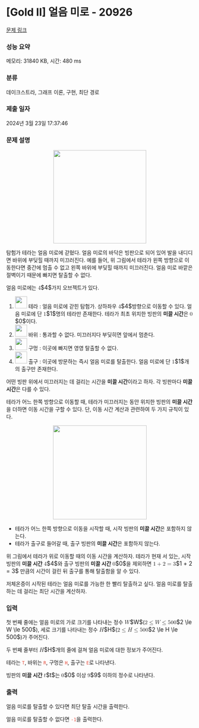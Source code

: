 # [Gold II] 얼음 미로 - 20926 

[문제 링크](https://www.acmicpc.net/problem/20926) 

### 성능 요약

메모리: 31840 KB, 시간: 480 ms

### 분류

데이크스트라, 그래프 이론, 구현, 최단 경로

### 제출 일자

2024년 3월 23일 17:37:46

### 문제 설명

<p style="text-align: center;"><img alt="" height="250px" src=""></p>

<p>탐험가 테라는 얼음 미로에 갇혔다. 얼음 미로의 바닥은 빙판으로 되어 있어 발을 내디디면 바위에 부딪힐 때까지 미끄러진다. 예를 들어, 위 그림에서 테라가 왼쪽 방향으로 이동한다면 중간에 멈출 수 없고 왼쪽 바위에 부딪힐 때까지 미끄러진다. 얼음 미로 바깥은 절벽이기 때문에 빠지면 탈출할 수 없다.</p>

<p>얼음 미로에는 <mjx-container class="MathJax" jax="CHTML" style="font-size: 109%; position: relative;"><mjx-math class="MJX-TEX" aria-hidden="true"><mjx-mn class="mjx-n"><mjx-c class="mjx-c34"></mjx-c></mjx-mn></mjx-math><mjx-assistive-mml unselectable="on" display="inline"><math xmlns="http://www.w3.org/1998/Math/MathML"><mn>4</mn></math></mjx-assistive-mml><span aria-hidden="true" class="no-mathjax mjx-copytext">$4$</span></mjx-container>가지 오브젝트가 있다.</p>

<ol>
	<li><img alt="" height="32px" src="">  테라 : 얼음 미로에 갇힌 탐험가. 상하좌우 <mjx-container class="MathJax" jax="CHTML" style="font-size: 109%; position: relative;"><mjx-math class="MJX-TEX" aria-hidden="true"><mjx-mn class="mjx-n"><mjx-c class="mjx-c34"></mjx-c></mjx-mn></mjx-math><mjx-assistive-mml unselectable="on" display="inline"><math xmlns="http://www.w3.org/1998/Math/MathML"><mn>4</mn></math></mjx-assistive-mml><span aria-hidden="true" class="no-mathjax mjx-copytext">$4$</span></mjx-container>방향으로 이동할 수 있다. 얼음 미로에 단 <mjx-container class="MathJax" jax="CHTML" style="font-size: 109%; position: relative;"><mjx-math class="MJX-TEX" aria-hidden="true"><mjx-mn class="mjx-n"><mjx-c class="mjx-c31"></mjx-c></mjx-mn></mjx-math><mjx-assistive-mml unselectable="on" display="inline"><math xmlns="http://www.w3.org/1998/Math/MathML"><mn>1</mn></math></mjx-assistive-mml><span aria-hidden="true" class="no-mathjax mjx-copytext">$1$</span></mjx-container>명의 테라만 존재한다. 테라가 최초 위치한 빙판의 <strong>미끌 시간</strong>은 <mjx-container class="MathJax" jax="CHTML" style="font-size: 109%; position: relative;"><mjx-math class="MJX-TEX" aria-hidden="true"><mjx-mn class="mjx-n"><mjx-c class="mjx-c30"></mjx-c></mjx-mn></mjx-math><mjx-assistive-mml unselectable="on" display="inline"><math xmlns="http://www.w3.org/1998/Math/MathML"><mn>0</mn></math></mjx-assistive-mml><span aria-hidden="true" class="no-mathjax mjx-copytext">$0$</span></mjx-container>이다.</li>
	<li><img alt="" height="32px" src="">  바위 : 통과할 수 없다. 미끄러지다 부딪히면 앞에서 멈춘다.</li>
	<li><img alt="" height="32px" src="">  구멍 : 이곳에 빠지면 영영 탈출할 수 없다.</li>
	<li><img alt="" height="32px" src="">  출구 : 이곳에 방문하는 즉시 얼음 미로를 탈출한다. 얼음 미로에 단 <mjx-container class="MathJax" jax="CHTML" style="font-size: 109%; position: relative;"><mjx-math class="MJX-TEX" aria-hidden="true"><mjx-mn class="mjx-n"><mjx-c class="mjx-c31"></mjx-c></mjx-mn></mjx-math><mjx-assistive-mml unselectable="on" display="inline"><math xmlns="http://www.w3.org/1998/Math/MathML"><mn>1</mn></math></mjx-assistive-mml><span aria-hidden="true" class="no-mathjax mjx-copytext">$1$</span></mjx-container>개의 출구만 존재한다.</li>
</ol>

<p>어떤 빙판 위에서 미끄러지는 데 걸리는 시간을 <strong>미끌 시간</strong>이라고 하자. 각 빙판마다 <strong>미끌 시간</strong>은 다를 수 있다.</p>

<p>테라가 어느 한쪽 방향으로 이동할 때, 테라가 미끄러지는 동안 위치한 빙판의 <strong>미끌 시간</strong>을 더하면 이동 시간을 구할 수 있다. 단, 이동 시간 계산과 관련하여 두 가지 규칙이 있다.</p>

<p style="text-align: center;"><img alt="" height="252px" src=""></p>

<ul>
	<li>테라가 어느 한쪽 방향으로 이동을 시작할 때, 시작 빙판의 <strong>미끌 시간</strong>은 포함하지 않는다.</li>
	<li>테라가 출구로 들어갈 때, 출구 빙판의 <strong>미끌 시간</strong>은 포함하지 않는다.</li>
</ul>

<p>위 그림에서 테라가 위로 이동할 때의 이동 시간을 계산하자. 테라가 현재 서 있는, 시작 빙판의 <strong>미끌 시간</strong> <mjx-container class="MathJax" jax="CHTML" style="font-size: 109%; position: relative;"><mjx-math class="MJX-TEX" aria-hidden="true"><mjx-mn class="mjx-n"><mjx-c class="mjx-c34"></mjx-c></mjx-mn></mjx-math><mjx-assistive-mml unselectable="on" display="inline"><math xmlns="http://www.w3.org/1998/Math/MathML"><mn>4</mn></math></mjx-assistive-mml><span aria-hidden="true" class="no-mathjax mjx-copytext">$4$</span></mjx-container>와 출구 빙판의 <strong>미끌 시간</strong> <mjx-container class="MathJax" jax="CHTML" style="font-size: 109%; position: relative;"><mjx-math class="MJX-TEX" aria-hidden="true"><mjx-mn class="mjx-n"><mjx-c class="mjx-c30"></mjx-c></mjx-mn></mjx-math><mjx-assistive-mml unselectable="on" display="inline"><math xmlns="http://www.w3.org/1998/Math/MathML"><mn>0</mn></math></mjx-assistive-mml><span aria-hidden="true" class="no-mathjax mjx-copytext">$0$</span></mjx-container>을 제외하면 <mjx-container class="MathJax" jax="CHTML" style="font-size: 109%; position: relative;"><mjx-math class="MJX-TEX" aria-hidden="true"><mjx-mn class="mjx-n"><mjx-c class="mjx-c31"></mjx-c></mjx-mn><mjx-mo class="mjx-n" space="3"><mjx-c class="mjx-c2B"></mjx-c></mjx-mo><mjx-mn class="mjx-n" space="3"><mjx-c class="mjx-c32"></mjx-c></mjx-mn><mjx-mo class="mjx-n" space="4"><mjx-c class="mjx-c3D"></mjx-c></mjx-mo><mjx-mn class="mjx-n" space="4"><mjx-c class="mjx-c33"></mjx-c></mjx-mn></mjx-math><mjx-assistive-mml unselectable="on" display="inline"><math xmlns="http://www.w3.org/1998/Math/MathML"><mn>1</mn><mo>+</mo><mn>2</mn><mo>=</mo><mn>3</mn></math></mjx-assistive-mml><span aria-hidden="true" class="no-mathjax mjx-copytext">$1 + 2 = 3$</span></mjx-container> 만큼의 시간이 걸린 뒤 출구를 통해 탈출함을 알 수 있다.</p>

<p>저체온증이 시작된 테라는 얼음 미로를 가능한 한 빨리 탈출하고 싶다. 얼음 미로를 탈출하는 데 걸리는 최단 시간을 계산하자.</p>

### 입력 

 <p>첫 번째 줄에는 얼음 미로의 가로 크기를 나타내는 정수 <mjx-container class="MathJax" jax="CHTML" style="font-size: 109%; position: relative;"><mjx-math class="MJX-TEX" aria-hidden="true"><mjx-mi class="mjx-i"><mjx-c class="mjx-c1D44A TEX-I"></mjx-c></mjx-mi></mjx-math><mjx-assistive-mml unselectable="on" display="inline"><math xmlns="http://www.w3.org/1998/Math/MathML"><mi>W</mi></math></mjx-assistive-mml><span aria-hidden="true" class="no-mathjax mjx-copytext">$W$</span></mjx-container>(<mjx-container class="MathJax" jax="CHTML" style="font-size: 109%; position: relative;"><mjx-math class="MJX-TEX" aria-hidden="true"><mjx-mn class="mjx-n"><mjx-c class="mjx-c32"></mjx-c></mjx-mn><mjx-mo class="mjx-n" space="4"><mjx-c class="mjx-c2264"></mjx-c></mjx-mo><mjx-mi class="mjx-i" space="4"><mjx-c class="mjx-c1D44A TEX-I"></mjx-c></mjx-mi><mjx-mo class="mjx-n" space="4"><mjx-c class="mjx-c2264"></mjx-c></mjx-mo><mjx-mn class="mjx-n" space="4"><mjx-c class="mjx-c35"></mjx-c><mjx-c class="mjx-c30"></mjx-c><mjx-c class="mjx-c30"></mjx-c></mjx-mn></mjx-math><mjx-assistive-mml unselectable="on" display="inline"><math xmlns="http://www.w3.org/1998/Math/MathML"><mn>2</mn><mo>≤</mo><mi>W</mi><mo>≤</mo><mn>500</mn></math></mjx-assistive-mml><span aria-hidden="true" class="no-mathjax mjx-copytext">$2 \le W \le 500$</span></mjx-container>), 세로 크기를 나타내는 정수 <mjx-container class="MathJax" jax="CHTML" style="font-size: 109%; position: relative;"><mjx-math class="MJX-TEX" aria-hidden="true"><mjx-mi class="mjx-i"><mjx-c class="mjx-c1D43B TEX-I"></mjx-c></mjx-mi></mjx-math><mjx-assistive-mml unselectable="on" display="inline"><math xmlns="http://www.w3.org/1998/Math/MathML"><mi>H</mi></math></mjx-assistive-mml><span aria-hidden="true" class="no-mathjax mjx-copytext">$H$</span></mjx-container>(<mjx-container class="MathJax" jax="CHTML" style="font-size: 109%; position: relative;"><mjx-math class="MJX-TEX" aria-hidden="true"><mjx-mn class="mjx-n"><mjx-c class="mjx-c32"></mjx-c></mjx-mn><mjx-mo class="mjx-n" space="4"><mjx-c class="mjx-c2264"></mjx-c></mjx-mo><mjx-mi class="mjx-i" space="4"><mjx-c class="mjx-c1D43B TEX-I"></mjx-c></mjx-mi><mjx-mo class="mjx-n" space="4"><mjx-c class="mjx-c2264"></mjx-c></mjx-mo><mjx-mn class="mjx-n" space="4"><mjx-c class="mjx-c35"></mjx-c><mjx-c class="mjx-c30"></mjx-c><mjx-c class="mjx-c30"></mjx-c></mjx-mn></mjx-math><mjx-assistive-mml unselectable="on" display="inline"><math xmlns="http://www.w3.org/1998/Math/MathML"><mn>2</mn><mo>≤</mo><mi>H</mi><mo>≤</mo><mn>500</mn></math></mjx-assistive-mml><span aria-hidden="true" class="no-mathjax mjx-copytext">$2 \le H \le 500$</span></mjx-container>)가 주어진다.</p>

<p>두 번째 줄부터 <mjx-container class="MathJax" jax="CHTML" style="font-size: 109%; position: relative;"><mjx-math class="MJX-TEX" aria-hidden="true"><mjx-mi class="mjx-i"><mjx-c class="mjx-c1D43B TEX-I"></mjx-c></mjx-mi></mjx-math><mjx-assistive-mml unselectable="on" display="inline"><math xmlns="http://www.w3.org/1998/Math/MathML"><mi>H</mi></math></mjx-assistive-mml><span aria-hidden="true" class="no-mathjax mjx-copytext">$H$</span></mjx-container>개의 줄에 걸쳐 얼음 미로에 대한 정보가 주어진다.</p>

<p>테라는 <span data-darkreader-inline-color="" style="color: rgb(231, 76, 60); --darkreader-inline-color:#e95849;"><code>T</code></span>, 바위는 <span data-darkreader-inline-color="" style="color: rgb(231, 76, 60); --darkreader-inline-color:#e95849;"><code>R</code></span>, 구멍은 <span data-darkreader-inline-color="" style="color: rgb(231, 76, 60); --darkreader-inline-color:#e95849;"><code>H</code></span>, 출구는 <span data-darkreader-inline-color="" style="color: rgb(231, 76, 60); --darkreader-inline-color:#e95849;"><code>E</code></span>로 나타낸다.</p>

<p>빙판의 <strong>미끌 시간</strong> <mjx-container class="MathJax" jax="CHTML" style="font-size: 109%; position: relative;"><mjx-math class="MJX-TEX" aria-hidden="true"><mjx-mi class="mjx-i"><mjx-c class="mjx-c1D461 TEX-I"></mjx-c></mjx-mi></mjx-math><mjx-assistive-mml unselectable="on" display="inline"><math xmlns="http://www.w3.org/1998/Math/MathML"><mi>t</mi></math></mjx-assistive-mml><span aria-hidden="true" class="no-mathjax mjx-copytext">$t$</span></mjx-container>는 <mjx-container class="MathJax" jax="CHTML" style="font-size: 109%; position: relative;"><mjx-math class="MJX-TEX" aria-hidden="true"><mjx-mn class="mjx-n"><mjx-c class="mjx-c30"></mjx-c></mjx-mn></mjx-math><mjx-assistive-mml unselectable="on" display="inline"><math xmlns="http://www.w3.org/1998/Math/MathML"><mn>0</mn></math></mjx-assistive-mml><span aria-hidden="true" class="no-mathjax mjx-copytext">$0$</span></mjx-container> 이상 <mjx-container class="MathJax" jax="CHTML" style="font-size: 109%; position: relative;"><mjx-math class="MJX-TEX" aria-hidden="true"><mjx-mn class="mjx-n"><mjx-c class="mjx-c39"></mjx-c></mjx-mn></mjx-math><mjx-assistive-mml unselectable="on" display="inline"><math xmlns="http://www.w3.org/1998/Math/MathML"><mn>9</mn></math></mjx-assistive-mml><span aria-hidden="true" class="no-mathjax mjx-copytext">$9$</span></mjx-container> 이하의 정수로 나타낸다.</p>

### 출력 

 <p>얼음 미로를 탈출할 수 있다면 최단 탈출 시간을 출력한다.</p>

<p>얼음 미로를 탈출할 수 없다면 <span data-darkreader-inline-color="" style="color: rgb(231, 76, 60); --darkreader-inline-color:#e95849;"><code>-1</code></span>을 출력한다.</p>

